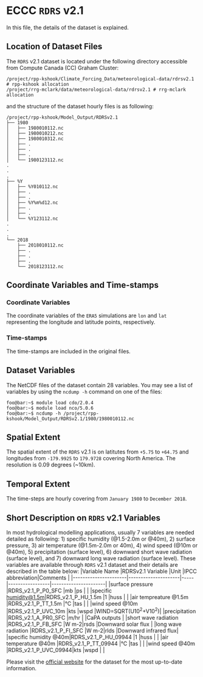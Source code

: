 # ECCC `RDRS` v2.1
In this file, the details of the dataset is explained.

## Location of Dataset Files
The `RDRS` v2.1 dataset is located under the following directory accessible from Compute Canada (CC) Graham Cluster:
```console
/project/rpp-kshook/Climate_Forcing_Data/meteorological-data/rdrsv2.1 # rpp-kshook allocation
/project/rrg-mclark/data/meteorological-data/rdrsv2.1 # rrg-mclark allocation
```
and the structure of the dataset hourly files is as following:
```console
/project/rpp-kshook/Model_Output/RDRSv2.1
├── 1980
│   ├── 1980010112.nc
│   ├── 1980010212.nc
│   ├── 1980010312.nc
│   ├── .
│   ├── .
│   ├── .
│   └── 1980123112.nc
.
.
.
├── %Y
│   ├── %Y010112.nc
│   ├── .
│   ├── .
│   ├── %Y%m%d12.nc
│   ├── .
│   ├── .
│   └── %Y123112.nc
.
.
.
└── 2018
    ├── 2018010112.nc
    ├── .
    ├── .
    ├── .
    └── 2018123112.nc
```

## Coordinate Variables and Time-stamps

### Coordinate Variables
The coordinate variables of the `ERA5` simulations are `lon` and `lat` representing the longitude and latitude points, respectively.
### Time-stamps
The time-stamps are included in the original files.

## Dataset Variables
The NetCDF files of the dataset contain 28 variables. You may see a list of variables by using the `ncdump -h`  command on one of the files:
```console
foo@bar:~$ module load cdo/2.0.4
foo@bar:~$ module load nco/5.0.6
foo@bar:~$ ncdump -h /project/rpp-kshook/Model_Output/RDRSv2.1/1980/1980010112.nc
```

## Spatial Extent
The spatial extent of the `RDRS` v2.1 is on latitutes from `+5.75` to `+64.75` and longitudes from `-179.9925` to `179.9728` covering North America. The resolution is 0.09 degrees (~10km). 

## Temporal Extent
The time-steps are hourly covering from `January 1980` to `December 2018`.

## Short Description on `RDRS` v2.1 Variables
In most hydrological modelling applications, usually 7 variables are needed detailed as following: 1) specific humidity (@1.5-2.0m or @40m), 2) surface pressure, 3) air temperature (@1.5m-2.0m or 40m), 4) wind speed (@10m or @40m), 5) precipitation (surface level), 6) downward short wave radiation (surface level), and 7) downward long wave radiation (surface level). These variables are available through `RDRS` v2.1 dataset and their details are described in the table below:
|Variable Name         |RDRSv2.1 Variable    |Unit |IPCC abbreviation|Comments              |
|----------------------|---------------------|-----|-----------------|----------------------|
|surface pressure      |RDRS_v2.1_P_P0_SFC   |mb   |ps               |                      |
|specific humidity@1.5m|RDRS_v2.1_P_HU_1.5m  |1    |huss             |                      |
|air tempreature @1.5m |RDRS_v2.1_P_TT_1.5m  |°C   |tas              |                      |
|wind speed @10m       |RDRS_v2.1_P_UVC_10m  |kts  |wspd             |WIND=SQRT(U10<sup>2</sup>+V10<sup>2</sup>)|
|precipitation         |RDRS_v2.1_A_PR0_SFC  |m/hr |                 |CaPA outputs          |
|short wave radiation  |RDRS_v2.1_P_FB_SFC   |W m-2|rsds             |Downward solar flux   |
|long wave radiation   |RDRS_v2.1_P_FI_SFC   |W m-2|rlds             |Downward infrared flux|
|specific humidity @40m|RDRS_v2.1_P_HU_09944 |1    |huss             |                      |
|air temperature @40m  |RDRS_v2.1_P_TT_09944 |°C   |tas              |                      |
|wind speed @40m       |RDRS_v2.1_P_UVC_09944|kts  |wspd             |                      |

Please visit the [official website](https://github.com/julemai/CaSPAr/wiki/Available-products) for the dataset for the most up-to-date information.
